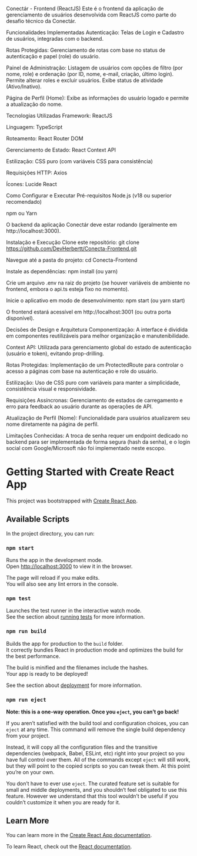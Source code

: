 Conectár - Frontend (ReactJS)
Este é o frontend da aplicação de gerenciamento de usuários desenvolvida com ReactJS como parte do desafio técnico da Conectár.

Funcionalidades Implementadas
Autenticação: Telas de Login e Cadastro de usuários, integradas com o backend.

Rotas Protegidas: Gerenciamento de rotas com base no status de autenticação e papel (role) do usuário.

Painel de Administração: Listagem de usuários com opções de filtro (por nome, role) e ordenação (por ID, nome, e-mail, criação, último login). Permite alterar roles e excluir usuários. Exibe status de atividade (Ativo/Inativo).

Página de Perfil (Home): Exibe as informações do usuário logado e permite a atualização do nome.

Tecnologias Utilizadas
Framework: ReactJS

Linguagem: TypeScript

Roteamento: React Router DOM

Gerenciamento de Estado: React Context API

Estilização: CSS puro (com variáveis CSS para consistência)

Requisições HTTP: Axios

Ícones: Lucide React

Como Configurar e Executar
Pré-requisitos
Node.js (v18 ou superior recomendado)

npm ou Yarn

O backend da aplicação Conectár deve estar rodando (geralmente em http://localhost:3000).

Instalação e Execução
Clone este repositório:
git clone https://github.com/DevHerbertt/Conecta-Frontend.git

Navegue até a pasta do projeto:
cd Conecta-Frontend

Instale as dependências:
npm install (ou yarn)

Crie um arquivo .env na raiz do projeto (se houver variáveis de ambiente no frontend, embora o api.ts esteja fixo no momento).

Inicie o aplicativo em modo de desenvolvimento:
npm start (ou yarn start)

O frontend estará acessível em http://localhost:3001 (ou outra porta disponível).

Decisões de Design e Arquitetura
Componentização: A interface é dividida em componentes reutilizáveis para melhor organização e manutenibilidade.

Context API: Utilizada para gerenciamento global do estado de autenticação (usuário e token), evitando prop-drilling.

Rotas Protegidas: Implementação de um ProtectedRoute para controlar o acesso a páginas com base na autenticação e role do usuário.

Estilização: Uso de CSS puro com variáveis para manter a simplicidade, consistência visual e responsividade.

Requisições Assíncronas: Gerenciamento de estados de carregamento e erro para feedback ao usuário durante as operações de API.

Atualização de Perfil (Nome): Funcionalidade para usuários atualizarem seu nome diretamente na página de perfil.

Limitações Conhecidas: A troca de senha requer um endpoint dedicado no backend para ser implementada de forma segura (hash da senha), e o login social com Google/Microsoft não foi implementado neste escopo.

# Getting Started with Create React App

This project was bootstrapped with [Create React App](https://github.com/facebook/create-react-app).

## Available Scripts

In the project directory, you can run:

### `npm start`

Runs the app in the development mode.\
Open [http://localhost:3000](http://localhost:3000) to view it in the browser.

The page will reload if you make edits.\
You will also see any lint errors in the console.

### `npm test`

Launches the test runner in the interactive watch mode.\
See the section about [running tests](https://facebook.github.io/create-react-app/docs/running-tests) for more information.

### `npm run build`

Builds the app for production to the `build` folder.\
It correctly bundles React in production mode and optimizes the build for the best performance.

The build is minified and the filenames include the hashes.\
Your app is ready to be deployed!

See the section about [deployment](https://facebook.github.io/create-react-app/docs/deployment) for more information.

### `npm run eject`

**Note: this is a one-way operation. Once you `eject`, you can’t go back!**

If you aren’t satisfied with the build tool and configuration choices, you can `eject` at any time. This command will remove the single build dependency from your project.

Instead, it will copy all the configuration files and the transitive dependencies (webpack, Babel, ESLint, etc) right into your project so you have full control over them. All of the commands except `eject` will still work, but they will point to the copied scripts so you can tweak them. At this point you’re on your own.

You don’t have to ever use `eject`. The curated feature set is suitable for small and middle deployments, and you shouldn’t feel obligated to use this feature. However we understand that this tool wouldn’t be useful if you couldn’t customize it when you are ready for it.

## Learn More

You can learn more in the [Create React App documentation](https://facebook.github.io/create-react-app/docs/getting-started).

To learn React, check out the [React documentation](https://reactjs.org/).
